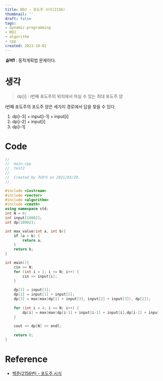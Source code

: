 ```yaml
---
title: BOJ - 포도주 시식(2156)
thumbnail: ''
draft: false
tags:
- dynamic-programming
- BOJ
- algorithm
- cpp
created: 2023-10-02
---
```


***실버1*** : 동적계획법 문제이다.

# 생각

 > 
 > dp\[i\] : i번째 포도주의 위치에서 마실 수 있는 최대 포도주 양

i번째 포도주의 포도주 양은 세가지 경로에서 답을 찾을 수 있다.

1. dp\[i-3\] + input\[i-1\] + input\[i\]
1. dp\[i-2\] + input\[i\]
1. dp\[i-1\]

# Code

````c++
//
//  main.cpp
//  test2
//
//  Created by 최완식 on 2021/03/29.
//

#include <iostream>
#include <vector>
#include <algorithm>
#include <cmath>
using namespace std;
int N = 0;
int input[10002];
int dp[10002];

int max_value(int a, int b){
    if (a > b) {
        return a;
    }
    return b;
}

int main(){
    cin >> N;
    for (int i = 1; i <= N; i++) {
        cin >> input[i];
    }
    
    dp[1] = input[1];
    dp[2] = input[1] + input[2];
    dp[3] = max(max(dp[1] + input[3], input[2] + input[3]), dp[2]);
    
    for (int i = 4; i <= N; i++) {
        dp[i] = max(max(dp[i-3] + input[i-1] + input[i],dp[i-2] + input[i]), dp[i-1]);
    }
    
    cout << dp[N] << endl;
    
    return 0;
}
````

# Reference

* [백준(2156번) - 포도주 시식](https://www.acmicpc.net/problem/2156)
